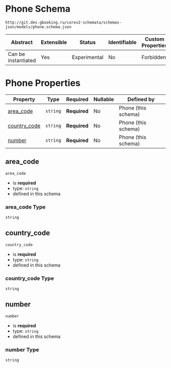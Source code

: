 # Phone Schema

```
http://git.dev.gbooking.ru/corev2-schemata/schemas-json/models/phone.schema.json
```

| Abstract            | Extensible | Status       | Identifiable | Custom Properties | Additional Properties | Defined In                                    |
| ------------------- | ---------- | ------------ | ------------ | ----------------- | --------------------- | --------------------------------------------- |
| Can be instantiated | Yes        | Experimental | No           | Forbidden         | Forbidden             | [models/phone.schema.json](phone.schema.json) |

# Phone Properties

| Property                      | Type     | Required     | Nullable | Defined by          |
| ----------------------------- | -------- | ------------ | -------- | ------------------- |
| [area_code](#area_code)       | `string` | **Required** | No       | Phone (this schema) |
| [country_code](#country_code) | `string` | **Required** | No       | Phone (this schema) |
| [number](#number)             | `string` | **Required** | No       | Phone (this schema) |

## area_code

`area_code`

- is **required**
- type: `string`
- defined in this schema

### area_code Type

`string`

## country_code

`country_code`

- is **required**
- type: `string`
- defined in this schema

### country_code Type

`string`

## number

`number`

- is **required**
- type: `string`
- defined in this schema

### number Type

`string`
